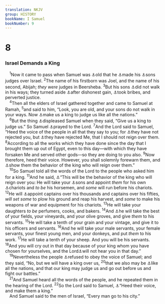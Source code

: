 ```yaml
---
translation: NKJV
group: HISTORY
bookName: I Samuel 
bookNumber: 9
---
```


<div class="title"><h1>8</h1><h3>Israel Demands a King</h3></div>
<span class="verse 1sa_8_1"> <sup>1</sup>Now it came to pass when Samuel was <a data-toggle="tooltip" data-placement="bottom" title="Judg. 21:4">⚓</a>old that he <a data-toggle="tooltip" data-placement="bottom" title="1 Sam. 12:2">⚓</a>made his <a data-toggle="tooltip" data-placement="bottom" title="Deut. 16:18, 19; 2 Chr. 19:5">⚓</a>sons judges over Israel. </span>
<span class="verse 1sa_8_2"><sup>2</sup>The name of his firstborn was Joel, and the name of his second, Abijah; <i>they</i> <i>were</i> judges in Beersheba. </span>
<span class="verse 1sa_8_3"><sup>3</sup>But his sons <a data-toggle="tooltip" data-placement="bottom" title="Judg. 10:4">⚓</a>did not walk in his ways; they turned aside <a data-toggle="tooltip" data-placement="bottom" title="Jer. 22:15–17">⚓</a>after dishonest gain, <a data-toggle="tooltip" data-placement="bottom" title="Ex. 18:21">⚓</a>took bribes, and perverted justice.<br/></span>
<span class="verse 1sa_8_4"> <sup>4</sup>Then all the elders of Israel gathered together and came to Samuel at Ramah, </span>
<span class="verse 1sa_8_5"><sup>5</sup>and said to him, “Look, you are old, and your sons do not walk in your ways. Now <a data-toggle="tooltip" data-placement="bottom" title="Ex. 23:6–8; Deut. 16:19; 1 Sam. 12:3">⚓</a>make us a king to judge us like all the nations.”<br/></span>
<span class="verse 1sa_8_6"> <sup>6</sup>But the thing <a data-toggle="tooltip" data-placement="bottom" title="Deut. 17:14, 15; Hos. 13:10, 11; Acts 13:21">⚓</a>displeased Samuel when they said, “Give us a king to judge us.” So Samuel <a data-toggle="tooltip" data-placement="bottom" title="1 Sam. 12:17">⚓</a>prayed to the Lord. </span>
<span class="verse 1sa_8_7"><sup>7</sup>And the Lord said to Samuel, “Heed the voice of the people in all that they say to you; for <a data-toggle="tooltip" data-placement="bottom" title="1 Sam. 7:9">⚓</a>they have not rejected you, but <a data-toggle="tooltip" data-placement="bottom" title="Ex. 16:8">⚓</a>they have rejected Me, that I should not reign over them. </span>
<span class="verse 1sa_8_8"><sup>8</sup>According to all the works which they have done since the day that I brought them up out of Egypt, even to this day—with which they have forsaken Me and served other gods—so they are doing to you also. </span>
<span class="verse 1sa_8_9"><sup>9</sup>Now therefore, heed their voice. However, you shall solemnly forewarn them, and <a data-toggle="tooltip" data-placement="bottom" title="1 Sam. 10:19">⚓</a>show them the behavior of the king who will reign over them.”<br/></span>
<span class="verse 1sa_8_10"> <sup>10</sup>So Samuel told all the words of the Lord to the people who asked him for a king. </span>
<span class="verse 1sa_8_11"><sup>11</sup>And he said, <a data-toggle="tooltip" data-placement="bottom" title="1 Sam. 8:11–18">⚓</a>“This will be the behavior of the king who will reign over you: He will take your <a data-toggle="tooltip" data-placement="bottom" title="Deut. 17:14–20">⚓</a>sons and appoint <i>them</i> for his own <a data-toggle="tooltip" data-placement="bottom" title="1 Sam. 14:52">⚓</a>chariots and <i>to</i> <i>be</i> his horsemen, and <i>some</i> will run before his chariots. </span>
<span class="verse 1sa_8_12"><sup>12</sup>He will <a data-toggle="tooltip" data-placement="bottom" title="2 Sam. 15:1">⚓</a>appoint captains over his thousands and captains over his fifties, <i>will</i> <i>set</i> <i>some</i> to plow his ground and reap his harvest, and <i>some</i> to make his weapons of war and equipment for his chariots. </span>
<span class="verse 1sa_8_13"><sup>13</sup>He will take your daughters <i>to</i> <i>be</i> perfumers, cooks, and bakers. </span>
<span class="verse 1sa_8_14"><sup>14</sup>And <a data-toggle="tooltip" data-placement="bottom" title="1 Sam. 22:7">⚓</a>he will take the best of your fields, your vineyards, and your olive groves, and give <i>them</i> to his servants. </span>
<span class="verse 1sa_8_15"><sup>15</sup>He will take a tenth of your grain and your vintage, and give it to his officers and servants. </span>
<span class="verse 1sa_8_16"><sup>16</sup>And he will take your male servants, your female servants, your finest young men, and your donkeys, and put <i>them</i> to his work. </span>
<span class="verse 1sa_8_17"><sup>17</sup>He will take a tenth of your sheep. And you will be his servants. </span>
<span class="verse 1sa_8_18"><sup>18</sup>And you will cry out in that day because of your king whom you have chosen for yourselves, and the Lord<a data-toggle="tooltip" data-placement="bottom" title="1 Kin. 21:7; (Ezek. 46:18)">⚓</a>will not hear you in that day.”<br/></span>
<span class="verse 1sa_8_19"> <sup>19</sup>Nevertheless the people <a data-toggle="tooltip" data-placement="bottom" title="Prov. 1:25–28; Is. 1:15; Mic. 3:4">⚓</a>refused to obey the voice of Samuel; and they said, “No, but we will have a king over us, </span>
<span class="verse 1sa_8_20"><sup>20</sup>that we also may be <a data-toggle="tooltip" data-placement="bottom" title="Is. 66:4; Jer. 44:16">⚓</a>like all the nations, and that our king may judge us and go out before us and fight our battles.”<br/></span>
<span class="verse 1sa_8_21"> <sup>21</sup>And Samuel heard all the words of the people, and he repeated them in the hearing of the Lord. </span>
<span class="verse 1sa_8_22"><sup>22</sup>So the Lord said to Samuel, <a data-toggle="tooltip" data-placement="bottom" title="1 Sam. 8:5">⚓</a>“Heed their voice, and make them a king.”<br/> And Samuel said to the men of Israel, “Every man go to his city.”<br/></span>
